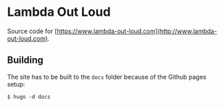 # Lambda Out Loud

Source code for [https://www.lambda-out-loud.com](http://www.lambda-out-loud.com).

## Building

The site has to be built to the `docs` folder because of the Github pages setup:

```
$ hugo -d docs
```
